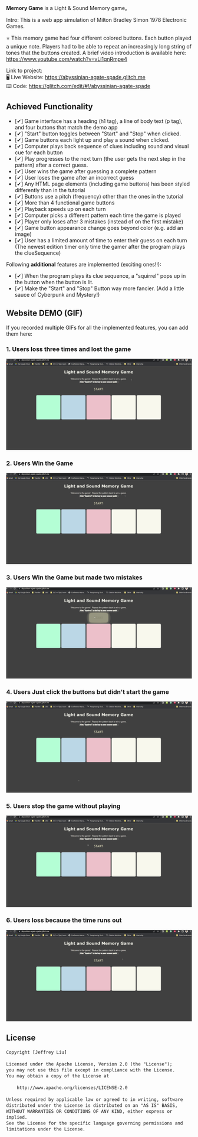 **Memory Game** is a Light & Sound Memory game。

Intro: This is a web app simulation of Milton Bradley Simon 1978 Electronic Games. 

⭐ This memory game had four different colored buttons. Each button played a unique note. Players had to be able to repeat an increasingly long string of tones that the buttons created. A brief video introduction is available here: https://www.youtube.com/watch?v=vLi1qnRmpe4

Link to project:   
🖥️ Live Website: https://abyssinian-agate-spade.glitch.me  
⌨️ Code: https://glitch.com/edit/#!/abyssinian-agate-spade

## Achieved Functionality

* [✔] Game interface has a heading (h1 tag), a line of body text (p tag), and four buttons that match the demo app
* [✔] "Start" button toggles between "Start" and "Stop" when clicked. 
* [✔] Game buttons each light up and play a sound when clicked. 
* [✔] Computer plays back sequence of clues including sound and visual cue for each button
* [✔] Play progresses to the next turn (the user gets the next step in the pattern) after a correct guess. 
* [✔] User wins the game after guessing a complete pattern
* [✔] User loses the game after an incorrect guess
* [✔] Any HTML page elements (including game buttons) has been styled differently than in the tutorial
* [✔] Buttons use a pitch (frequency) other than the ones in the tutorial
* [✔] More than 4 functional game buttons
* [✔] Playback speeds up on each turn
* [✔] Computer picks a different pattern each time the game is played
* [✔] Player only loses after 3 mistakes (instead of on the first mistake)
* [✔] Game button appearance change goes beyond color (e.g. add an image)
* [✔] User has a limited amount of time to enter their guess on each turn (The newest edition timer only time the gamer after the program plays the clueSequence)

Following **additional** features are implemented (exciting ones!!):

- [✔] When the program plays its clue sequence, a "squirrel" pops up in the button when the button is lit. 
- [✔] Make the "Start" and "Stop" Button way more fancier. (Add a little sauce of Cyberpunk and Mystery!) 

## Website DEMO (GIF)
If you recorded multiple GIFs for all the implemented features, you can add them here:

### 1. Users loss three times and lost the game  
![](https://github.com/CoderJeffrey/CodePath-Memory-Game/blob/main/Failure_Update_1.gif)  
### 2. Users Win the Game    
![](https://github.com/CoderJeffrey/CodePath-Memory-Game/blob/main/Success_Demo_Update_1.gif)  
### 3. Users Win the Game but made two mistakes   
![](https://github.com/CoderJeffrey/CodePath-Memory-Game/blob/main/Success_Demo_After_failing_twice_Update_1.gif)  
### 4. Users Just click the buttons but didn't start the game    
![](https://github.com/CoderJeffrey/CodePath-Memory-Game/blob/main/Without-Starting-The-Game_Update_1.gif)  

### 5. Users stop the game without playing
![](https://github.com/CoderJeffrey/CodePath-Memory-Game/blob/main/User_Quit_The_Game_Without_Playing_Update_1.gif)  

### 6. Users loss because the time runs out
![](https://github.com/CoderJeffrey/CodePath-Memory-Game/blob/main/Time_Run_Out_1.gif)  

## License

    Copyright [Jeffrey Liu]

    Licensed under the Apache License, Version 2.0 (the "License");
    you may not use this file except in compliance with the License.
    You may obtain a copy of the License at

        http://www.apache.org/licenses/LICENSE-2.0

    Unless required by applicable law or agreed to in writing, software
    distributed under the License is distributed on an "AS IS" BASIS,
    WITHOUT WARRANTIES OR CONDITIONS OF ANY KIND, either express or implied.
    See the License for the specific language governing permissions and
    limitations under the License.
